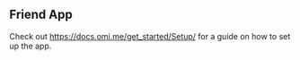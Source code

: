 ## Friend App

Check out https://docs.omi.me/get_started/Setup/ for a guide on how to set up the app.